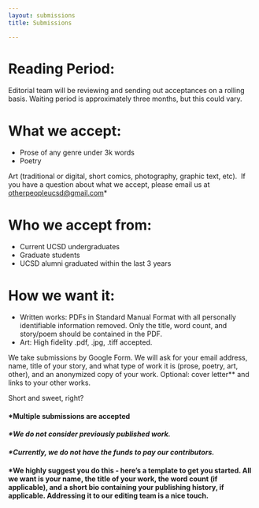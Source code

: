 ```yaml
---
layout: submissions
title: Submissions

---
```

# Reading Period:

Editorial team will be reviewing and sending out acceptances on a rolling basis. Waiting period is approximately three months, but this could vary.

# ‍What we accept:

* Prose of any genre under 3k words
* Poetry

Art (traditional or digital, short comics, photography, graphic text, etc). ‍ If you have a question about what we accept, please email us at otherpeopleucsd@gmail.com* ‍

# Who we accept from:

* Current UCSD undergraduates
* Graduate students
* UCSD alumni graduated within the last 3 years‍

# How we want it:

* Written works: PDFs in Standard Manual Format with all personally identifiable information removed. Only the title, word count, and story/poem should be contained in the PDF.
* Art: High fidelity .pdf, .jpg, .tiff accepted.

We take submissions by Google Form. We will ask for your email address, name, title of your story, and what type of work it is (prose, poetry, art, other), and an anonymized copy of your work. Optional: cover letter** and links to your other works.

Short and sweet, right?

#### *Multiple submissions are accepted<br>

#### _*We do not consider previously published work._

#### _*Currently, we do not have the funds to pay our contributors._

#### *We highly suggest you do this - here’s a template to get you started. All we want is your name, the title of your work, the word count (if applicable), and a short bio containing your publishing history, if applicable. Addressing it to our editing team is a nice touch.